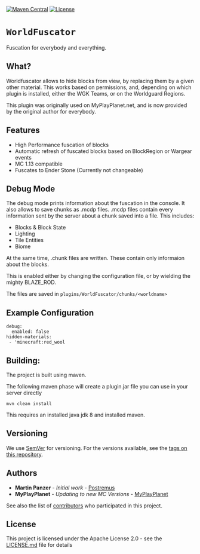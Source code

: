 [![Maven Central](https://maven-badges.herokuapp.com/maven-central/com.pro-crafting.mc/WorldFuscator/badge.svg)](https://maven-badges.herokuapp.com/maven-central/com.pro-crafting.mc/WorldFuscator)
[![License](https://img.shields.io/badge/License-Apache%202.0-blue.svg)](https://opensource.org/licenses/Apache-2.0)

# `WorldFuscator`

Fuscation for everybody and everything.

## What?

Worldfuscator allows to hide blocks from view, by replacing them by a given other material.
This works based on permissions, and, depending on which plugin is installed, either the WGK Teams, or on the Worldguard Regions.

This plugin was originally used on MyPlayPlanet.net, and is now provided by the original author for everybody.

## Features

* High Performance fuscation of blocks
* Automatic refresh of fuscated blocks based on BlockRegion or Wargear events
* MC 1.13 compatible
* Fuscates to Ender Stone (Currently not changeable)

## Debug Mode
The debug mode prints information about the fuscation in the console. It also allows to save chunks as .mcdp files.
.mcdp files contain every information sent by the server about a chunk saved into a file.
This includes:
* Blocks & Block State
* Lighting
* Tile Entities
* Biome

At the same time, .chunk files are written. These contain only informaion about the blocks.

This is enabled either by changing the configuration file, or by wielding the mighty BLAZE_ROD.

The files are saved in `plugins/WorldFuscator/chunks/<worldname>`

## Example Configuration
```
debug:
  enabled: false
hidden-materials:
 - 'minecraft:red_wool
```

## Building:

The project is built using maven.

The following maven phase will create a plugin.jar file you can use in your server directly
````
mvn clean install
````

This requires an installed java jdk 8 and installed maven.

## Versioning

We use [SemVer](http://semver.org/) for versioning. For the versions available, see the [tags on this repository](https://github.com/Postremus/xmlpretty/tags). 

## Authors

* **Martin Panzer** - *Initial work* - [Postremus](https://github.com/Postremus)
* **MyPlayPlanet** - *Updating to new MC Versions* - [MyPlayPlanet](https://myplayplanet.net) 

See also the list of [contributors](https://github.com/Postremus/WorldFuscator/contributors) who participated in this project.

## License

This project is licensed under the Apache License 2.0 - see the [LICENSE.md](LICENSE.md) file for details